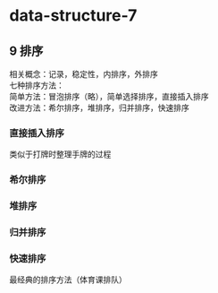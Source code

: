 # data-structure-7
## 9 排序   
相关概念：记录，稳定性，内排序，外排序  
七种排序方法：  
简单方法：冒泡排序（略），简单选择排序，直接插入排序  
改进方法：希尔排序，堆排序，归并排序，快速排序  
### 直接插入排序  
类似于打牌时整理手牌的过程  
### 希尔排序  

### 堆排序  

### 归并排序  

### 快速排序  
最经典的排序方法（体育课排队）  
